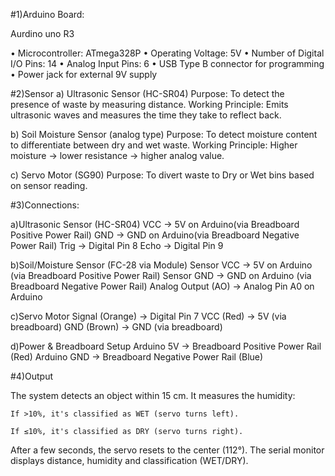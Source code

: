 #1)Arduino Board:  

Aurdino uno R3 

• Microcontroller: ATmega328P 
• Operating Voltage: 5V 
• Number of Digital I/O Pins: 14 
• Analog Input Pins: 6 
• USB Type B connector for programming 
• Power jack for external 9V supply 

 

#2)Sensor 
a) Ultrasonic Sensor (HC-SR04) 
Purpose: To detect the presence of waste by measuring distance. 
Working Principle: Emits ultrasonic waves and measures the time they take to reflect  back. 

b) Soil Moisture Sensor (analog type) 
Purpose: To detect moisture content to differentiate between dry and wet waste. 
Working Principle: Higher moisture → lower resistance → higher analog value. 

c) Servo Motor (SG90) 
Purpose: To divert waste to Dry or Wet bins based on sensor reading. 



#3)Connections: 

a)Ultrasonic Sensor (HC-SR04) 
VCC → 5V on Arduino(via Breadboard Positive Power Rail) 
GND → GND on Arduino(via Breadboard Negative Power Rail) 
Trig → Digital Pin 8 
Echo → Digital Pin 9 

b)Soil/Moisture Sensor (FC-28 via Module) 
Sensor VCC → 5V on Arduino (via Breadboard Positive Power Rail) 
Sensor GND → GND on Arduino (via Breadboard Negative Power Rail) 
Analog Output (AO) → Analog Pin A0 on Arduino  

c)Servo Motor 
Signal (Orange) → Digital Pin 7 
VCC (Red) → 5V (via breadboard) 
GND (Brown) → GND (via breadboard)  

d)Power & Breadboard Setup 
Arduino 5V → Breadboard Positive Power Rail (Red) 
Arduino GND → Breadboard Negative Power Rail (Blue) 


#4)Output 

The system detects an object within 15 cm. 
It measures the humidity: 

    If >10%, it's classified as WET (servo turns left). 

    If ≤10%, it's classified as DRY (servo turns right). 

After a few seconds, the servo resets to the center (112°). 
The serial monitor displays distance, humidity and classification (WET/DRY). 
